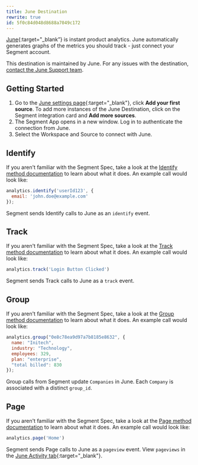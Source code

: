 ```yaml
---
title: June Destination
rewrite: true
id: 5f0c84d048d8688a7049c172
---
```

[June](https://june.so/?utm_source=segmentio&utm_medium=docs&utm_campaign=partners){:target="_blank”} is instant product analytics. June automatically generates graphs of the metrics you should track - just connect your Segment account.

This destination is maintained by June. For any issues with the destination, [contact the June Support team](mailto:ferruccio@june.so).


## Getting Started



1. Go to the [June settings page](https://app.june.so/redirect-to-my-workspace/settings){:target="_blank"}, click **Add your first source**. To add more instances of the June Destination, click on the Segment integration card and **Add more sources**.
2. The Segment App opens in a new window. Log in to authenticate the connection from June.
3. Select the Workspace and Source to connect with June.

## Identify

If you aren't familiar with the Segment Spec, take a look at the [Identify method documentation](/docs/connections/spec/identify/) to learn about what it does. An example call would look like:

```js
analytics.identify('userId123', {
  email: 'john.doe@example.com'
});
```
Segment sends Identify calls to June as an `identify` event.

## Track

If you aren't familiar with the Segment Spec, take a look at the [Track method documentation](/docs/connections/spec/track/) to learn about what it does. An example call would look like:

```js
analytics.track('Login Button Clicked')
```
Segment sends Track calls to June as a `track` event.

## Group

If you aren't familiar with the Segment Spec, take a look at the [Group method documentation](/docs/connections/spec/group/) to learn about what it does. An example call would look like:

```js
analytics.group("0e8c78ea9d97a7b8185e8632", {
  name: "Initech",
  industry: "Technology",
  employees: 329,
  plan: "enterprise",
  "total billed": 830
});
```
Group calls from Segment update `Companies` in June. Each `Company` is associated with a distinct `group_id`.

## Page

If you aren't familiar with the Segment Spec, take a look at the [Page method documentation](/docs/connections/spec/page/) to learn about what it does. An example call would look like:

```js
analytics.page('Home')
```

Segment sends Page calls to June as a `pageview` event. View `pageviews` in the [June Activity tab](https://app.june.so/redirect-to-my-workspace/pages){:target="_blank"}.
